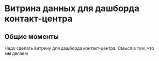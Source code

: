 # Витрина данных для дашборда контакт-центра

## Общие моменты
Надо сделать витрину для дашборда контакт-центра. Смысл в том, что мы делаем 

